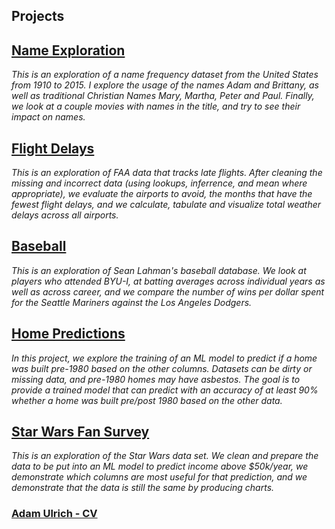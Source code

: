 ## Projects

## [Name Exploration](whats_in_a_name/what_is_in_a_name.html)

_This is an exploration of a name frequency dataset from the United States from 1910 to 2015. I explore the usage of the names Adam and Brittany, as well as traditional Christian Names Mary, Martha, Peter and Paul. Finally, we look at a couple movies with names in the title, and try to see their impact on names._

## [Flight Delays](flight_delays/flight_delays.html)

_This is an exploration of FAA data that tracks late flights. After cleaning the missing and incorrect data (using lookups, inferrence, and mean where appropriate), we evaluate the airports to avoid, the months that have the fewest flight delays, and we calculate, tabulate and visualize total weather delays across all airports._

## [Baseball](baseball/baseball.html)

_This is an exploration of Sean Lahman's baseball database. We look at players who attended BYU-I, at batting averages across individual years as well as across career, and we compare the number of wins per dollar spent for the Seattle Mariners against the Los Angeles Dodgers._

## [Home Predictions](home_year_built_predictions/home_year_built_predictions.html)
_In this project, we explore the training of an ML model to predict if a home was built pre-1980 based on the other columns. Datasets can be dirty or missing data, and pre-1980 homes may have asbestos. The goal is to provide a trained model that can predict with an accuracy of at least 90% whether a home was built pre/post 1980 based on the other data._

## [Star Wars Fan Survey](star_wars/star_wars.html)

_This is an exploration of the Star Wars data set. We clean and prepare the data to be put into an ML model to predict income above \$50k/year, we demonstrate which columns are most useful for that prediction, and we demonstrate that the data is still the same by producing charts._

### [Adam Ulrich - CV](https://adamulrich.github.io/mdresume/)